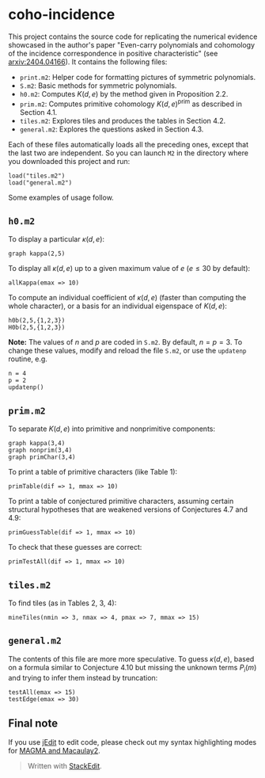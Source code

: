 # coho-incidence
This project contains the source code for replicating the numerical evidence showcased in the author's paper "Even-carry polynomials and cohomology of the incidence correspondence in positive characteristic" (see [arxiv:2404.04166](https://arxiv.org/abs/2404.04166)). It contains the following files:

- `print.m2`: Helper code for formatting pictures of symmetric polynomials.
- `S.m2`: Basic methods for symmetric polynomials.
- `h0.m2`: Computes $K(d,e)$ by the method given in Proposition 2.2.
- `prim.m2`: Computes primitive cohomology $K(d,e)^{\mathrm{prim}}$ as described in Section 4.1.
- `tiles.m2`: Explores tiles and produces the tables in Section 4.2.
- `general.m2`: Explores the questions asked in Section 4.3.

Each of these files automatically loads all the preceding ones, except that the last two are independent. So you can launch `M2` in the directory where you downloaded this project and run:
```
load("tiles.m2")
load("general.m2")
```
Some examples of usage follow.

## `h0.m2`
To display a particular $\kappa(d,e)$:
```
graph kappa(2,5)
```
To display all $\kappa(d,e)$ up to a given maximum value of $e$ ($e \leq 30$ by default):
```
allKappa(emax => 10)
```
To compute an individual coefficient of $\kappa(d,e)$ (faster than computing the whole character), or a basis for an individual eigenspace of $K(d,e)$:
```
h0b(2,5,{1,2,3})
H0b(2,5,{1,2,3})
```
**Note:** The values of $n$ and $p$ are coded in `S.m2`. By default, $n = p = 3$. To change these values, modify and reload the file `S.m2`, or use the `updatenp` routine, e.g.
```
n = 4
p = 2
updatenp()
```

## `prim.m2`
To separate $K(d,e)$ into primitive and nonprimitive components:
```
graph kappa(3,4)
graph nonprim(3,4)
graph primChar(3,4)
```
To print a table of primitive characters (like Table 1):
```
primTable(dif => 1, mmax => 10)
```
To print a table of conjectured primitive characters, assuming certain structural hypotheses that are weakened versions of Conjectures 4.7 and 4.9:
```
primGuessTable(dif => 1, mmax => 10)
```
To check that these guesses are correct:
```
primTestAll(dif => 1, mmax => 10)
```
## `tiles.m2`
To find tiles (as in Tables 2, 3, 4):
```
mineTiles(nmin => 3, nmax => 4, pmax => 7, mmax => 15)
```
## `general.m2`
The contents of this file are more more speculative. To guess $\kappa(d,e)$, based on a formula similar to Conjecture 4.10 but missing the unknown terms $P_i(m)$ and trying to infer them instead by truncation:
```
testAll(emax => 15)
testEdge(emax => 30)
```

## Final note
If you use [jEdit](jedit.org) to edit code, please check out my syntax highlighting modes for [MAGMA and Macaulay2](github.com/emo916math/jEdit-modes).

> Written with [StackEdit](https://stackedit.io/).
